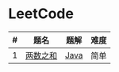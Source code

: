LeetCode
========

| #   | 题名                                                | 题解                                        | 难度  |
|-----|---------------------------------------------------|-------------------------------------------|-----|
| 1   | [两数之和](https://leetcode-cn.com/problems/two-sum/) | [Java](java/src/array/twoSum/TwoSum.java) | 简单  |